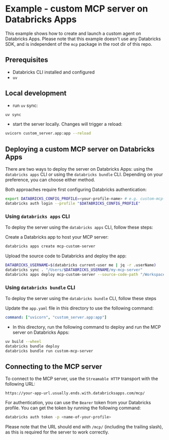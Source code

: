 # Example - custom MCP server on Databricks Apps

This example shows how to create and launch a custom agent on Databricks Apps.
Please note that this example doesn't use any Databricks SDK, and is independent of the `mcp` package in the root dir of this repo.

## Prerequisites

- Databricks CLI installed and configured
- `uv`

## Local development

- run `uv` sync:

```bash
uv sync
```

- start the server locally. Changes will trigger a reload:

```bash
uvicorn custom_server.app:app --reload
```

## Deploying a custom MCP server on Databricks Apps

There are two ways to deploy the server on Databricks Apps: using the `databricks apps` CLI or using the `databricks bundle` CLI. Depending on your preference, you can choose either method.

Both approaches require first configuring Databricks authentication:
```bash
export DATABRICKS_CONFIG_PROFILE=<your-profile-name> # e.g. custom-mcp-server
databricks auth login --profile "$DATABRICKS_CONFIG_PROFILE"
```

### Using `databricks apps` CLI

To deploy the server using the `databricks apps` CLI, follow these steps:

Create a Databricks app to host your MCP server:
```bash
databricks apps create mcp-custom-server
```

Upload the source code to Databricks and deploy the app:

```bash
DATABRICKS_USERNAME=$(databricks current-user me | jq -r .userName)
databricks sync . "/Users/$DATABRICKS_USERNAME/my-mcp-server"
databricks apps deploy mcp-custom-server --source-code-path "/Workspace/Users/$DATABRICKS_USERNAME/my-mcp-server"
```

### Using `databricks bundle` CLI

To deploy the server using the `databricks bundle` CLI, follow these steps

[//]: # (TODO: would be nice to also be able to use the same uv command to auto-install dependencies and run the app)
Update the `app.yaml` file in this directory to use the following command:
```yaml
command: ["uvicorn", "custom_server.app:app"]
```

- In this directory, run the following command to deploy and run the MCP server on Databricks Apps:

```bash
uv build --wheel
databricks bundle deploy
databricks bundle run custom-mcp-server
```

## Connecting to the MCP server

[//]: # (TODO: once official Databricks docs for using MCP servers in agents are live, replace this with a link)
[//]: # (to that section)

To connect to the MCP server, use the `Streamable HTTP` transport with the following URL:

```
https://your-app-url.usually.ends.with.databricksapps.com/mcp/
```

For authentication, you can use the `Bearer` token from your Databricks profile.
You can get the token by running the following command:

```bash
databricks auth token -p <name-of-your-profile>
```

Please note that the URL should end with `/mcp/` (including the trailing slash), as this is required for the server to work correctly.
